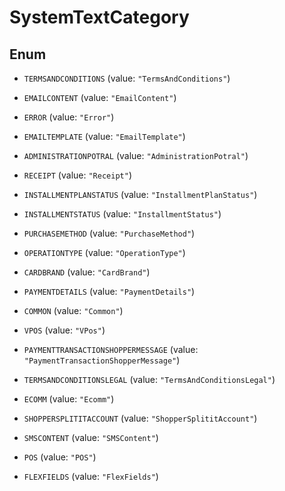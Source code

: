 
# SystemTextCategory

## Enum


* `TERMSANDCONDITIONS` (value: `"TermsAndConditions"`)

* `EMAILCONTENT` (value: `"EmailContent"`)

* `ERROR` (value: `"Error"`)

* `EMAILTEMPLATE` (value: `"EmailTemplate"`)

* `ADMINISTRATIONPOTRAL` (value: `"AdministrationPotral"`)

* `RECEIPT` (value: `"Receipt"`)

* `INSTALLMENTPLANSTATUS` (value: `"InstallmentPlanStatus"`)

* `INSTALLMENTSTATUS` (value: `"InstallmentStatus"`)

* `PURCHASEMETHOD` (value: `"PurchaseMethod"`)

* `OPERATIONTYPE` (value: `"OperationType"`)

* `CARDBRAND` (value: `"CardBrand"`)

* `PAYMENTDETAILS` (value: `"PaymentDetails"`)

* `COMMON` (value: `"Common"`)

* `VPOS` (value: `"VPos"`)

* `PAYMENTTRANSACTIONSHOPPERMESSAGE` (value: `"PaymentTransactionShopperMessage"`)

* `TERMSANDCONDITIONSLEGAL` (value: `"TermsAndConditionsLegal"`)

* `ECOMM` (value: `"Ecomm"`)

* `SHOPPERSPLITITACCOUNT` (value: `"ShopperSplititAccount"`)

* `SMSCONTENT` (value: `"SMSContent"`)

* `POS` (value: `"POS"`)

* `FLEXFIELDS` (value: `"FlexFields"`)




